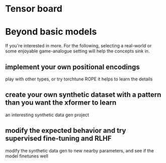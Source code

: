 
# Tensor board

# Beyond basic models
If you're interested in more.
For the following, selecting a real-world or some enjoyable game-analogue setting
will help the concepts sink in.

## implement your own positional encodings
play with other types, or try torchtune ROPE
it helps to learn the details

## create your own synthetic dataset with a pattern than you want the xformer to learn
an interesting synthetic data gen project

## modify the expected behavior and try supervised fine-tuning and RLHF
modify the synthetic data gen to new nearby parameters, and see if the model finetunes well